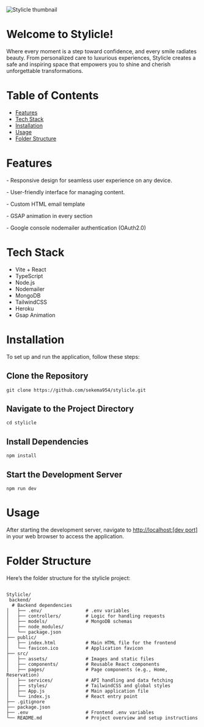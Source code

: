 <img src="https://i.imgur.com/fF5jRD2.png" alt="Stylicle thumbnail">

<h1>Welcome to Stylicle!</h1>
<p>
  Where every moment is a step toward confidence, and every smile radiates beauty. From personalized care to luxurious experiences, Stylicle creates a safe and inspiring space that empowers you to shine and cherish unforgettable transformations.
</p>

<h1>Table of Contents</h1>
<ul>
  <li><a href="#features">Features</a></li>
  <li><a href="#tech-stack">Tech Stack</a></li>
  <li><a href="#installation">Installation</a></li>
  <li><a href="#usage">Usage</a></li>
  <li><a href="#folder-structure">Folder Structure</a></li>
</ul>

<h1 id="features">Features</h1>
<p>- Responsive design for seamless user experience on any device.</p>
<p>- User-friendly interface for managing content.</p>
<p>- Custom HTML email template</p>
<p>- GSAP animation in every section</p>
<p>- Google console nodemailer authentication (OAuth2.0)</p>



<h1 id="tech-stack">Tech Stack</h1>
<ul>
  <li>Vite + React</li>
  <li>TypeScript</li>
  <li>Node.js</li>
  <li>Nodemailer</li>
  <li>MongoDB</li>
  <li>TailwindCSS</li>
  <li>Heroku</li>
  <li>Gsap Animation</li>
</ul>

<h1 id="installation">Installation</h1>
<p>To set up and run the application, follow these steps:</p>

<h2>Clone the Repository</h2>
<pre>
<code>git clone https://github.com/sekema954/stylicle.git</code>
</pre>

<h2>Navigate to the Project Directory</h2>
<pre>
<code>cd stylicle</code>
</pre>

<h2>Install Dependencies</h2>
<pre>
<code>npm install</code>
</pre>

<h2>Start the Development Server</h2>
<pre>
<code>npm run dev</code>
</pre>

<h1 id="usage">Usage</h1>
<p>After starting the development server, navigate to <a href="http://localhost:3000" target="_blank">http://localhost:[dev port]</a> in your web browser to access the application.</p>

<h1 id="folder-structure">Folder Structure</h1>
<p>Here’s the folder structure for the stylicle project:</p>
<pre>
<code>
Stylicle/
 backend/
  # Backend dependencies
│   ├── .env/                # .env variables
│   ├── controllers/         # Logic for handling requests
│   ├── models/              # MongoDB schemas
│   ├── node_modules/        
│   └── package.json 
├── public/
│   ├── index.html           # Main HTML file for the frontend
│   └── favicon.ico          # Application favicon
├── src/
│   ├── assets/              # Images and static files
│   ├── components/          # Reusable React components
│   ├── pages/               # Page components (e.g., Home, Reservation)
│   ├── services/            # API handling and data fetching
│   ├── styles/              # TailwindCSS and global styles
│   ├── App.js               # Main application file
│   └── index.js             # React entry point
├── .gitignore
├── package.json  
├── .env                     # Frontend .env variables
└── README.md                # Project overview and setup instructions
</code>
</pre>
